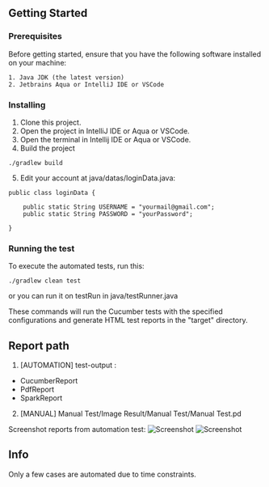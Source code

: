 ## Getting Started


### Prerequisites

Before getting started, ensure that you have the following software installed on your machine:

```
1. Java JDK (the latest version)
2. Jetbrains Aqua or IntelliJ IDE or VSCode
```

### Installing
1. Clone this project.
2. Open the project in IntelliJ IDE or Aqua or VSCode.
3. Open the terminal in Intellij IDE or Aqua or VSCode.
4. Build the project

```
./gradlew build

```
5. Edit your account at java/datas/loginData.java:
```
public class loginData {

    public static String USERNAME = "yourmail@gmail.com";
    public static String PASSWORD = "yourPassword";

}
```


### Running the test

To execute the automated tests, run this: 
```
./gradlew clean test

```
or you can run it on testRun in java/testRunner.java

These commands will run the Cucumber tests with the specified configurations and generate HTML test reports in the "target" directory.


## Report path
1. [AUTOMATION] test-output : 
- CucumberReport
- PdfReport
- SparkReport
  
2. [MANUAL] Manual Test/Image Result/Manual Test/Manual Test.pd 

Screenshot reports from automation test:
![Screenshot](https://drive.google.com/uc?export=download&id=1gIYZqwmuDv9F7G5SLS1EgdCzitTs3ikE)
![Screenshot](https://drive.google.com/uc?export=download&id=1R74QYcCrykzIAVF1DpdX-7Y5LRywTeBR)

## Info
Only a few cases are automated due to time constraints.


